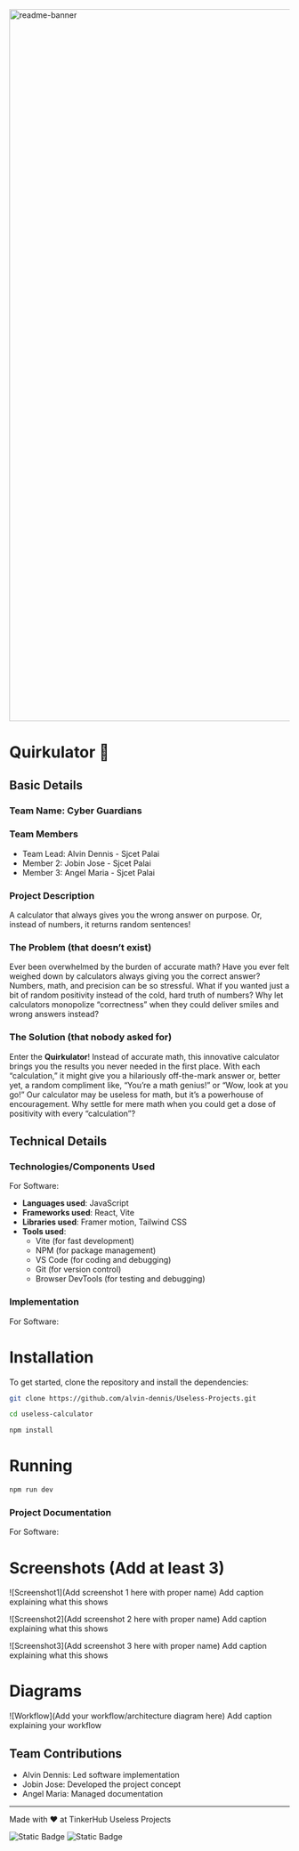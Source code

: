 <img width="1280" alt="readme-banner" src="https://github.com/user-attachments/assets/35332e92-44cb-425b-9dff-27bcf1023c6c">

# Quirkulator 🎯


## Basic Details
### Team Name: Cyber Guardians


### Team Members
- Team Lead: Alvin Dennis - Sjcet Palai
- Member 2: Jobin Jose - Sjcet Palai
- Member 3: Angel Maria - Sjcet Palai

### Project Description
A calculator that always gives you the wrong answer on purpose. Or, instead of numbers, it returns random sentences!

### The Problem (that doesn’t exist)
Ever been overwhelmed by the burden of accurate math? Have you ever felt weighed down by calculators always giving you the correct answer? Numbers, math, and precision can be so stressful. What if you wanted just a bit of random positivity instead of the cold, hard truth of numbers? Why let calculators monopolize “correctness” when they could deliver smiles and wrong answers instead?

### The Solution (that nobody asked for)
Enter the **Quirkulator**! Instead of accurate math, this innovative calculator brings you the results you never needed in the first place. With each “calculation,” it might give you a hilariously off-the-mark answer or, better yet, a random compliment like, “You’re a math genius!” or “Wow, look at you go!” Our calculator may be useless for math, but it’s a powerhouse of encouragement. Why settle for mere math when you could get a dose of positivity with every “calculation”?

## Technical Details
### Technologies/Components Used
For Software:
- **Languages used**: JavaScript
- **Frameworks used**: React, Vite
- **Libraries used**: Framer motion, Tailwind CSS
- **Tools used**: 
  - Vite (for fast development)
  - NPM (for package management)
  - VS Code (for coding and debugging)
  - Git (for version control)
  - Browser DevTools (for testing and debugging)

### Implementation
For Software:
# Installation
To get started, clone the repository and install the dependencies:

```bash
git clone https://github.com/alvin-dennis/Useless-Projects.git
```

```bash
cd useless-calculator
```

```bash
npm install
```
# Running
```bash
npm run dev
```

### Project Documentation
For Software:

# Screenshots (Add at least 3)
![Screenshot1](Add screenshot 1 here with proper name)
Add caption explaining what this shows

![Screenshot2](Add screenshot 2 here with proper name)
Add caption explaining what this shows

![Screenshot3](Add screenshot 3 here with proper name)
Add caption explaining what this shows

# Diagrams
![Workflow](Add your workflow/architecture diagram here)
Add caption explaining your workflow

## Team Contributions
- Alvin Dennis: Led software implementation
- Jobin Jose: Developed the project concept
- Angel Maria: Managed documentation

---
Made with ❤️ at TinkerHub Useless Projects 

![Static Badge](https://img.shields.io/badge/TinkerHub-24?color=%23000000&link=https%3A%2F%2Fwww.tinkerhub.org%2F)
![Static Badge](https://img.shields.io/badge/UselessProject--24-24?link=https%3A%2F%2Fwww.tinkerhub.org%2Fevents%2FQ2Q1TQKX6Q%2FUseless%2520Projects)